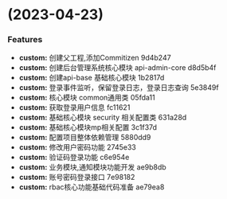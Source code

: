 #  (2023-04-23)


### Features

* **custom:** 创建父工程,添加Commitizen 9d4b247
* **custom:** 创建后台管理系统核心模块 api-admin-core d8d5b4f
* **custom:** 创建api-base 基础核心模块 1b2817d
* **custom:** 登录事件监听，保留登录日志，登录日志查询 5e3849f
* **custom:** 核心模块 common通用类 05fda11
* **custom:** 获取登录用户信息 fc11621
* **custom:** 基础核心模块 security 相关配置类 631a28d
* **custom:** 基础核心模块mp相关配置 3c1f37d
* **custom:** 配置项目整体依赖管理 5880dd9
* **custom:** 修改用户密码功能 2745e33
* **custom:** 验证码登录功能 c6e954e
* **custom:** 业务模块,通知模块功能开发 ae9b8db
* **custom:** 账号密码登录接口 7e98182
* **custom:** rbac核心功能基础代码准备 ae79ea8



